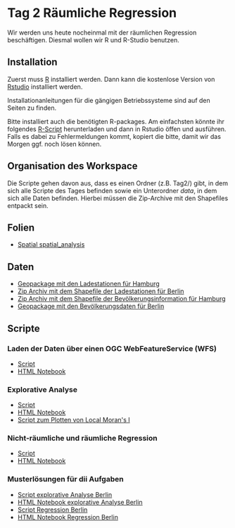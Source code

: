 # Tag 2 Räumliche Regression

Wir werden uns heute nocheinmal mit der räumlichen Regression beschäftigen. Diesmal wollen wir R und R-Studio benutzen.

## Installation
Zuerst muss <a href="https://cran.r-project.org/">R</a> installiert werden. Dann kann die kostenlose Version von <a href="https://rstudio.com/products/rstudio/download/">Rstudio</a> installiert werden.

Installationanleitungen für die gängigen Betriebssysteme sind auf den Seiten zu finden.

Bitte installiert auch die benötigten R-packages. Am einfachsten könnte ihr folgendes <a href="https://raw.githubusercontent.com/heikalab/urbandatascience/main/Tag2/installRequiredPackages.r">R-Script</a> herunterladen und dann in Rstudio öffen und ausführen. Falls es dabei zu Fehlermeldungen kommt, kopiert die bitte, damit wir das Morgen ggf. noch lösen können.



## Organisation des Workspace

Die Scripte gehen davon aus, dass es einen Ordner (z.B. Tag2/) gibt, in dem sich alle Scripte des Tages befinden sowie ein Unterordner *data*, in dem sich alle Daten befinden. Hierbei müssen die Zip-Archive mit den Shapefiles entpackt sein.

## Folien
* <a href="spatial_analysis.pdf">Spatial spatial_analysis</a>

## Daten

* <a href="https://raw.githubusercontent.com/heikalab/urbandatascience/main/Tag2/data/HH.gpkg">Geopackage mit den Ladestationen für Hamburg</a>
* <a href="https://raw.githubusercontent.com/heikalab/urbandatascience/main/Tag2/data/chargingStations_berlin.zip">Zip Archiv mit dem Shapefile der Ladestationen für Berlin</a>
* <a href="https://raw.githubusercontent.com/heikalab/urbandatascience/main/Tag2/data/popPoly.zip">Zip Archiv mit dem Shapefile der Bevölkerungsinformation für Hamburg</a>
* <a href="https://raw.githubusercontent.com/heikalab/urbandatascience/main/Tag2/data/Berlin.gpkg">Geopackage mit den Bevölkerungsdaten für Berlin</a>

## Scripte

### Laden der Daten über einen OGC WebFeatureService (WFS)
*  <a href="https://heikalab.github.io/urbandatascience/Tag2/udlDay2_getDataFreomWFS_HH.Rmd">Script</a>
* <a href="https://heikalab.github.io/urbandatascience/Tag2/udlDay2_getDataFreomWFS_HH.html">HTML Notebook</a>


### Explorative Analyse
*  <a href="https://heikalab.github.io/urbandatascience/Tag2/udlDay2_explorative_HH.Rmd">Script</a>
* <a href="https://heikalab.github.io/urbandatascience/Tag2/udlDay2_explorative_HH.html">HTML Notebook</a>
* <a href="https://heikalab.github.io/urbandatascience/Tag2/plotLocalMoransI.r">Script zum Plotten von Local Moran's I</a>

### Nicht-räumliche und räumliche Regression
* <a href="https://heikalab.github.io/urbandatascience/Tag2/udlDay2_spatialReg_HH.Rmd">Script</a>
* <a href="https://heikalab.github.io/urbandatascience/Tag2/udlDay2_spatialReg_HH.html">HTML Notebook</a>

### Musterlösungen für dii Aufgaben
* <a href="udlDay2_explorative_Berlin.Rmd">Script explorative Analyse Berlin</a>
* <a href="udlDay2_explorative_Berlin.html">HTML Notebook explorative Analyse Berlin</a>
* <a href="udlDay2_spatialReg_B.Rmd">Script Regression Berlin</a>
* <a href="udlDay2_spatialReg_B.html">HTML Notebook Regression Berlin</a>
